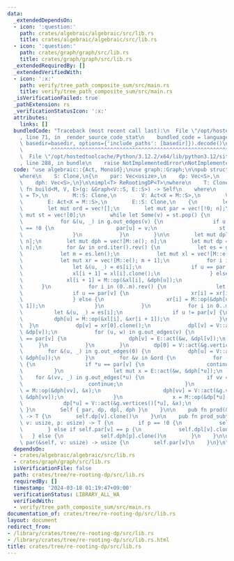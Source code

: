 ```yaml
---
data:
  _extendedDependsOn:
  - icon: ':question:'
    path: crates/algebraic/algebraic/src/lib.rs
    title: crates/algebraic/algebraic/src/lib.rs
  - icon: ':question:'
    path: crates/graph/graph/src/lib.rs
    title: crates/graph/graph/src/lib.rs
  _extendedRequiredBy: []
  _extendedVerifiedWith:
  - icon: ':x:'
    path: verify/tree_path_composite_sum/src/main.rs
    title: verify/tree_path_composite_sum/src/main.rs
  _isVerificationFailed: true
  _pathExtension: rs
  _verificationStatusIcon: ':x:'
  attributes:
    links: []
  bundledCode: "Traceback (most recent call last):\n  File \"/opt/hostedtoolcache/Python/3.12.2/x64/lib/python3.12/site-packages/onlinejudge_verify/documentation/build.py\"\
    , line 71, in _render_source_code_stat\n    bundled_code = language.bundle(stat.path,\
    \ basedir=basedir, options={'include_paths': [basedir]}).decode()\n          \
    \         ^^^^^^^^^^^^^^^^^^^^^^^^^^^^^^^^^^^^^^^^^^^^^^^^^^^^^^^^^^^^^^^^^^^^^^^^^^^^^^^^^\n\
    \  File \"/opt/hostedtoolcache/Python/3.12.2/x64/lib/python3.12/site-packages/onlinejudge_verify/languages/rust.py\"\
    , line 288, in bundle\n    raise NotImplementedError\nNotImplementedError\n"
  code: "use algebraic::{Act, Monoid};\nuse graph::Graph;\n\npub struct ReRootingDP<S>\n\
    where\n    S: Clone,\n{\n    par: Vec<usize>,\n    dp: Vec<S>,\n    dpl: Vec<S>,\n\
    \    dph: Vec<S>,\n}\n\nimpl<T> ReRootingDP<T>\nwhere\n    T: Clone,\n{\n    pub\
    \ fn build<M, V, E>(g: &Graph<V::S, E::S>) -> Self\n    where\n        M: Monoid<S\
    \ = T>,\n        M::S: Clone,\n        V: Act<X = M::S>,\n        V::S: Clone,\n\
    \        E: Act<X = M::S>,\n        E::S: Clone,\n    {\n        let n = g.size();\n\
    \        let mut ord = vec![];\n        let mut par = vec![!0; n];\n        let\
    \ mut st = vec![0];\n        while let Some(v) = st.pop() {\n            ord.push(v);\n\
    \            for &(u, _) in g.out_edges(v) {\n                if u != 0 && par[u]\
    \ == !0 {\n                    par[u] = v;\n                    st.push(u);\n\
    \                }\n            }\n        }\n\n        let mut dpl = vec![M::e();\
    \ n];\n        let mut dph = vec![M::e(); n];\n        let mut dp = vec![M::e();\
    \ n];\n        for &v in ord.iter().rev() {\n            let es = g.out_edges(v).collect::<Vec<_>>();\n\
    \            let m = es.len();\n            let mut xl = vec![M::e(); m + 1];\n\
    \            let mut xr = vec![M::e(); m + 1];\n            for i in 0..m {\n\
    \                let &(u, _) = es[i];\n                if u == par[v] {\n    \
    \                xl[i + 1] = xl[i].clone();\n                } else {\n      \
    \              xl[i + 1] = M::op(&xl[i], &dph[u]);\n                }\n      \
    \      }\n            for i in (0..m).rev() {\n                let &(u, _) = es[i];\n\
    \                if u == par[v] {\n                    xr[i] = xr[i + 1].clone();\n\
    \                } else {\n                    xr[i] = M::op(&dph[u], &xr[i +\
    \ 1]);\n                }\n            }\n            for i in 0..m {\n      \
    \          let &(u, _) = es[i];\n                if u != par[v] {\n          \
    \          dph[u] = M::op(&xl[i], &xr[i + 1]);\n                }\n          \
    \  }\n            dp[v] = xr[0].clone();\n            dpl[v] = V::act(&g.vertices()[v],\
    \ &dp[v]);\n            for (u, w) in g.out_edges(v) {\n                if *u\
    \ == par[v] {\n                    dph[v] = E::act(&w, &dpl[v]);\n           \
    \     }\n            }\n        }\n        dp[0] = V::act(&g.vertices()[0], &dp[0]);\n\
    \        for &(u, _) in g.out_edges(0) {\n            dph[u] = V::act(&g.vertices()[0],\
    \ &dph[u]);\n        }\n        for &v in &ord {\n            for (u, w) in g.out_edges(v)\
    \ {\n                if *u == par[v] {\n                    continue;\n      \
    \          }\n                let mut x = E::act(&w, &dph[*u]);\n            \
    \    for &(vv, _) in g.out_edges(*u) {\n                    if vv == v {\n   \
    \                     continue;\n                    }\n                    dph[vv]\
    \ = M::op(&dph[vv], &x);\n                    dph[vv] = V::act(&g.vertices()[*u],\
    \ &dph[vv]);\n                }\n                x = M::op(&dp[*u], &x);\n   \
    \             dp[*u] = V::act(&g.vertices()[*u], &x);\n            }\n       \
    \ }\n        Self { par, dp, dpl, dph }\n    }\n\n    pub fn prod(&self, v: usize)\
    \ -> T {\n        self.dp[v].clone()\n    }\n\n    pub fn prod_subtree(&self,\
    \ v: usize, p: usize) -> T {\n        if p == !0 {\n            self.dp[v].clone()\n\
    \        } else if self.par[v] == p {\n            self.dpl[v].clone()\n     \
    \   } else {\n            self.dph[p].clone()\n        }\n    }\n\n    pub fn\
    \ par(&self, v: usize) -> usize {\n        self.par[v]\n    }\n}\n"
  dependsOn:
  - crates/algebraic/algebraic/src/lib.rs
  - crates/graph/graph/src/lib.rs
  isVerificationFile: false
  path: crates/tree/re-rooting-dp/src/lib.rs
  requiredBy: []
  timestamp: '2024-03-18 01:19:47+09:00'
  verificationStatus: LIBRARY_ALL_WA
  verifiedWith:
  - verify/tree_path_composite_sum/src/main.rs
documentation_of: crates/tree/re-rooting-dp/src/lib.rs
layout: document
redirect_from:
- /library/crates/tree/re-rooting-dp/src/lib.rs
- /library/crates/tree/re-rooting-dp/src/lib.rs.html
title: crates/tree/re-rooting-dp/src/lib.rs
---
```

